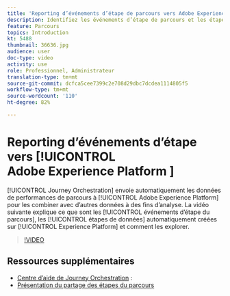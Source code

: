 ```yaml
---
title: 'Reporting d’événements d’étape de parcours vers Adobe Experience Platform '
description: Identifiez les événements d’étape de parcours et les étapes de données et comment les explorer.
feature: Parcours
topics: Introduction
kt: 5488
thumbnail: 36636.jpg
audience: user
doc-type: video
activity: use
role: Professionnel, Administrateur
translation-type: tm+mt
source-git-commit: dcfca5cee7399c2e708d29dbc7dcdea1114805f5
workflow-type: tm+mt
source-wordcount: '110'
ht-degree: 82%

---
```



# Reporting d’événements d’étape vers [!UICONTROL Adobe Experience Platform ]

[!UICONTROL Journey Orchestration] envoie automatiquement les données de performances de parcours à [!UICONTROL Adobe Experience Platform] pour les combiner avec d’autres données à des fins d’analyse.
La vidéo suivante explique ce que sont les [!UICONTROL événements d’étape du parcours], les [!UICONTROL étapes de données] automatiquement créées sur [!UICONTROL Experience Platform] et comment les explorer.

>[!VIDEO](https://video.tv.adobe.com/v/36636?quality=12)

## Ressources supplémentaires

* [Centre d’aide de Journey Orchestration](https://docs.adobe.com/content/help/fr-FR/journeys/using/journey-orchestration-home.html) :
* [Présentation du partage des étapes du parcours](https://docs.adobe.com/content/help/fr-FR/journeys/using/building-journeys/sharing-journey-steps/sharing-overview.html)
